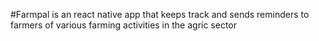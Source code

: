 #Farmpal is an react native app that keeps track and sends reminders to farmers of various farming activities in the agric sector
